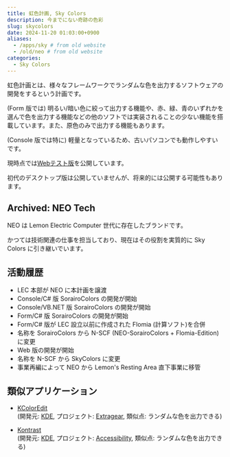 ```yaml
---
title: 虹色計画, Sky Colors
description: 今までにない奇跡の色彩
slug: skycolors
date: 2024-11-20 01:03:00+0900
aliases:
  - /apps/sky # from old website
  - /old/neo # from old website
categories:
  - Sky Colors
---
```


<!--

| ---------
|    _    |
|   /_/   |
|         |
--------- |

------------
 |NEO Page|
------------
-->

<!--
                _____    |
                \___ \   |
            _____   \ \  |
           / _  /    \_\ |
          / /_\/         |Sky
         |___  /         |
 __      /\_/ /          | Colors
 \ \    /____/           |
  \ \___                 |
   \____\                |
      --------------
       |Sky Colors|
      --------------
-->

虹色計画とは、様々なフレームワークでランダムな色を出力するソフトウェアの開発をするという計画です。

(Form 版では) 明るい/暗い色に絞って出力する機能や、赤、緑、青のいずれかを選んで色を出力する機能などの他のソフトでは実装されることの少ない機能を搭載しています。また、原色のみで出力する機能もあります。

(Console 版では特に) 軽量となっているため、古いパソコンでも動作しやすいです。

現時点では[Webテスト版](https://lemon73.gitlab.io/skycolors)を公開しています。

初代のデスクトップ版は公開していませんが、将来的には公開する可能性もあります。

## Archived: NEO Tech

NEO は Lemon Electric Computer 世代に存在したブランドです。

かつては技術関連の仕事を担当しており、現在はその役割を実質的に Sky Colors に引き継いでいます。

## 活動履歴

- LEC 本部が NEO に本計画を譲渡
- Console/C# 版 SorairoColors の開発が開始
- Console/VB.NET 版 SorairoColors の開発が開始
- Form/C# 版 SorairoColors の開発が開始
- Form/C# 版が LEC 設立以前に作成された Flomia (計算ソフト)を合併
- 名称を SorairoColors から N-SCF (NEO-SorairoColors + Flomia-Edition) に変更
- Web 版の開発が開始
- 名称を N-SCF から SkyColors に変更
- 事業再編によって NEO から Lemon's Resting Area 直下事業に移管

## 類似アプリケーション

- [KColorEdit](https://userbase.kde.org/KColorEdit/ja)  
(開発元: [KDE](https://kde.org/ja/), プロジェクト: [Extragear](https://ja.wikipedia.org/wiki/Extragear), 類似点: ランダムな色を出力できる)

- [Kontrast](https://apps.kde.org/kontrast)  
(開発元: [KDE](https://kde.org/ja/), プロジェクト: [Accessibility](https://invent.kde.org/accessibility/kontrast), 類似点: ランダムな色を出力できる)
<!-- ちなみに、Lemon73 は日本語版 Kontrast の翻訳者です。 -->
